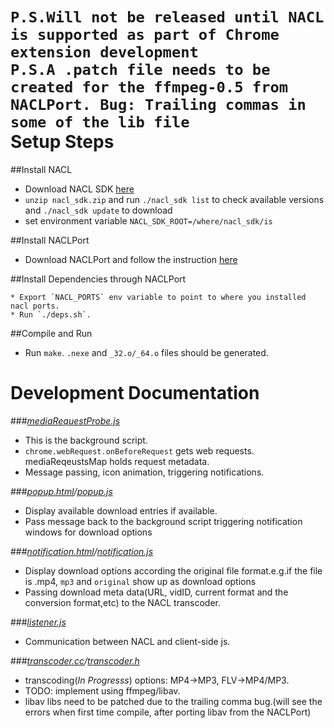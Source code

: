 `P.S.Will not be released until NACL is supported as part of Chrome extension development`     
`P.S.A .patch file needs to be created for the ffmpeg-0.5 from NACLPort. Bug: Trailing commas in some of the lib file`     
Setup Steps
===========

##Install NACL

  * Download NACL SDK [here](http://commondatastorage.googleapis.com/nativeclient-mirror/nacl/nacl_sdk/nacl_sdk.zip)
  * `unzip nacl_sdk.zip` and run `./nacl_sdk list` to check available versions and `./nacl_sdk update` to download
  * set environment variable `NACL_SDK_ROOT=/where/nacl_sdk/is`

##Install NACLPort

  * Download NACLPort and follow the instruction [here](http://code.google.com/p/naclports/wiki/HowTo_Checkout?tm=4)


##Install Dependencies through NACLPort

    * Export `NACL_PORTS` env variable to point to where you installed nacl ports.
    * Run `./deps.sh`.         

##Compile and Run       

  * Run `make`. `.nexe` and `_32.o/_64.o` files should be generated.      

Development Documentation     
=========================     

###*[mediaRequestProbe.js](https://github.com/CloudClown/Chrome_DownloadHelper/blob/master/chrome_download_helper/mediaRequestProbe.js)*     

  * This is the background script.     
  * `chrome.webRequest.onBeforeRequest` gets web requests. mediaReqeustsMap holds request metadata.      
  * Message passing, icon animation, triggering notifications.     

###*[popup.html](https://github.com/CloudClown/Chrome_DownloadHelper/blob/master/chrome_download_helper/popup.html)/[popup.js](https://github.com/CloudClown/Chrome_DownloadHelper/blob/master/chrome_download_helper/popup.js)*     

  * Display available download entries if available.      
  * Pass message back to the background script triggering notification windows for download options      

###*[notification.html](https://github.com/CloudClown/Chrome_DownloadHelper/blob/master/chrome_download_helper/notification.html)/[notification.js](https://github.com/CloudClown/Chrome_DownloadHelper/blob/master/chrome_download_helper/notification.js)*      

  * Display download options according the original file format.e.g.if the file is .mp4, `mp3` and `original` show up as download options      
  * Passing download meta data(URL, vidID, current format and the conversion format,etc) to the NACL transcoder.      

###*[listener.js](https://github.com/CloudClown/Chrome_DownloadHelper/blob/master/chrome_download_helper/listener.js)*      
 
  * Communication between NACL and client-side js.

###*[transcoder.cc](https://github.com/CloudClown/Chrome_DownloadHelper/blob/master/chrome_download_helper/transcoder.cc)/[transcoder.h](https://github.com/CloudClown/Chrome_DownloadHelper/blob/master/chrome_download_helper/transcoder.h)*      

  * transcoding(*In Progresss*) options: MP4->MP3, FLV->MP4/MP3.      
  * TODO: implement using ffmpeg/libav.      
  * libav libs need to be patched due to the trailing comma bug.(will see the errors when first time compile, after porting libav from the NACLPort)
